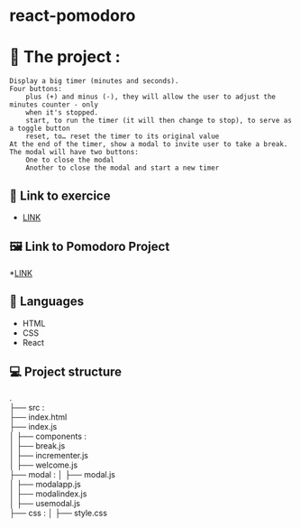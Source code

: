 # react-pomodoro

# 🍅 The project :

    Display a big timer (minutes and seconds).
    Four buttons:
        plus (+) and minus (-), they will allow the user to adjust the minutes counter - only 
        when it's stopped.
        start, to run the timer (it will then change to stop), to serve as a toggle button
        reset, to… reset the timer to its original value
    At the end of the timer, show a modal to invite user to take a break. 
    The modal will have two buttons:
        One to close the modal
        Another to close the modal and start a new timer

## 🔗 Link to exercice
* [LINK](https://github.com/becodeorg/LIE-Hamilton-4.25/tree/master/01-main-course/03-the-mountain/04-pomodoro)

## 🖼️ Link to Pomodoro Project
*[LINK](https://pomodoro-magali-garot.netlify.app/)


## 🔧 Languages 
* HTML
* CSS 
* React

## 💻 Project structure
.</br>
├── src :</br>
├── index.html</br>
├── index.js</br>
│ ├── components :</br>
│ ├── break.js</br>
│ ├── incrementer.js</br>
│ ├── welcome.js</br>
├── modal :
│ ├── modal.js</br>
│ ├── modalapp.js</br>
│ ├── modalindex.js</br>
│ ├── usemodal.js</br>
├── css :
│ ├── style.css</br>

